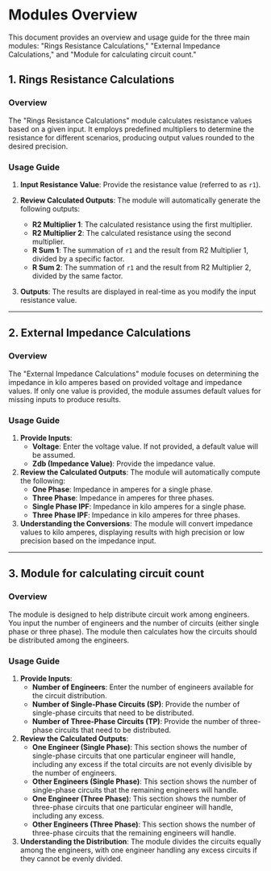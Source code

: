 # Modules Overview

This document provides an overview and usage guide for the three main modules: "Rings Resistance Calculations," "External Impedance Calculations," and "Module for calculating circuit count."

## 1. Rings Resistance Calculations

### Overview

The "Rings Resistance Calculations" module calculates resistance values based on a given input. It employs predefined multipliers to determine the resistance for different scenarios, producing output values rounded to the desired precision.

### Usage Guide

1. **Input Resistance Value**: Provide the resistance value (referred to as `r1`).
2. **Review Calculated Outputs**: The module will automatically generate the following outputs:
   - **R2 Multiplier 1**: The calculated resistance using the first multiplier.
   - **R2 Multiplier 2**: The calculated resistance using the second multiplier.
   - **R Sum 1**: The summation of `r1` and the result from R2 Multiplier 1, divided by a specific factor.
   - **R Sum 2**: The summation of `r1` and the result from R2 Multiplier 2, divided by the same factor.

3. **Outputs**: The results are displayed in real-time as you modify the input resistance value.

---

## 2. External Impedance Calculations

### Overview

The "External Impedance Calculations" module focuses on determining the impedance in kilo amperes based on provided voltage and impedance values. If only one value is provided, the module assumes default values for missing inputs to produce results.

### Usage Guide

1. **Provide Inputs**:
   - **Voltage**: Enter the voltage value. If not provided, a default value will be assumed.
   - **Zdb (Impedance Value)**: Provide the impedance value.
2. **Review the Calculated Outputs**: The module will automatically compute the following:
   - **One Phase**: Impedance in amperes for a single phase.
   - **Three Phase**: Impedance in amperes for three phases.
   - **Single Phase IPF**: Impedance in kilo amperes for a single phase.
   - **Three Phase IPF**: Impedance in kilo amperes for three phases.
3. **Understanding the Conversions**: The module will convert impedance values to kilo amperes, displaying results with high precision or low precision based on the impedance input.

---

## 3. Module for calculating circuit count

### Overview

The module is designed to help distribute circuit work among engineers. You input the number of engineers and the number of circuits (either single phase or three phase). The module then calculates how the circuits should be distributed among the engineers.

### Usage Guide

1. **Provide Inputs**:
   - **Number of Engineers**: Enter the number of engineers available for the circuit distribution.
   - **Number of Single-Phase Circuits (SP)**: Provide the number of single-phase circuits that need to be distributed.
   - **Number of Three-Phase Circuits (TP)**: Provide the number of three-phase circuits that need to be distributed.
2. **Review the Calculated Outputs**:
   - **One Engineer (Single Phase)**: This section shows the number of single-phase circuits that one particular engineer will handle, including any excess if the total circuits are not evenly divisible by the number of engineers.
   - **Other Engineers (Single Phase)**: This section shows the number of single-phase circuits that the remaining engineers will handle.
   - **One Engineer (Three Phase)**: This section shows the number of three-phase circuits that one particular engineer will handle, including any excess.
   - **Other Engineers (Three Phase)**: This section shows the number of three-phase circuits that the remaining engineers will handle.
3. **Understanding the Distribution**: The module divides the circuits equally among the engineers, with one engineer handling any excess circuits if they cannot be evenly divided.
